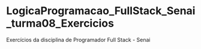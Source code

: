 # LogicaProgramacao_FullStack_Senai_turma08_Exercicios
Exercícios da disciplina de Programador Full Stack - Senai
